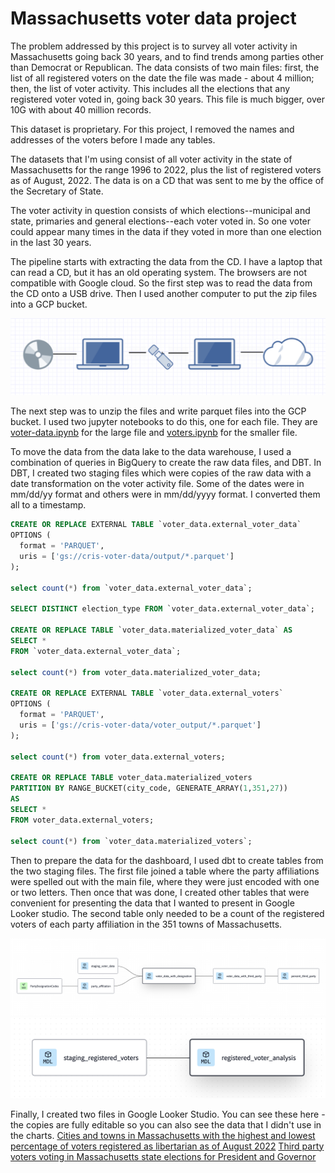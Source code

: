 # Massachusetts voter data project

The problem addressed by this project is to survey all voter activity in Massachusetts going back 30 years, and to find trends among parties other than Democrat or Republican. The data consists of two main files: first, the list of all registered voters on the date the file was made - about 4 million; then, the list of voter activity. This includes all the elections that any registered voter voted in, going back 30 years. This file is much bigger, over 10G with about 40 million records.

This dataset is proprietary. For this project, I removed the names and addresses of the voters before I made any tables.

The datasets that I'm using consist of all voter activity in the state of Massachusetts for the range 1996 to 2022, plus the list of registered voters as of August, 2022. The data is on a CD that was sent to me by the office of the Secretary of State.

The voter activity in question consists of which elections--municipal and state, primaries and general elections--each voter voted in. So one voter could appear many times in the data if they voted in more than one election in the last 30 years.

The pipeline starts with extracting the data from the CD. I have a laptop that can read a CD, but it has an old operating system. The browsers are not compatible with Google cloud. So the first step was to read the data from the CD onto a USB drive. Then I used another computer to put the zip files into a GCP bucket.

![CD to cloud pipeline image](https://github.com/cmcrawford2/voter-data/blob/main/assets/CD_to_cloud.png)

The next step was to unzip the files and write parquet files into the GCP bucket. I used two jupyter notebooks to do this, one for each file. They are [voter-data.ipynb](https://github.com/cmcrawford2/voter-data/blob/main/voter-data.ipynb) for the large file and [voters.ipynb](https://github.com/cmcrawford2/voter-data/blob/main/voters.ipynb) for the smaller file.

To move the data from the data lake to the data warehouse, I used a combination of queries in BigQuery to create the raw data files, and DBT. In DBT, I created two staging files which were copies of the raw data with a date transformation on the voter activity file. Some of the dates were in mm/dd/yy format and others were in mm/dd/yyyy format. I converted them all to a timestamp.

```sql
CREATE OR REPLACE EXTERNAL TABLE `voter_data.external_voter_data`
OPTIONS (
  format = 'PARQUET',
  uris = ['gs://cris-voter-data/output/*.parquet']
);

select count(*) from `voter_data.external_voter_data`;

SELECT DISTINCT election_type FROM `voter_data.external_voter_data`;

CREATE OR REPLACE TABLE `voter_data.materialized_voter_data` AS
SELECT *
FROM `voter_data.external_voter_data`;

select count(*) from voter_data.materialized_voter_data;

CREATE OR REPLACE EXTERNAL TABLE `voter_data.external_voters`
OPTIONS (
  format = 'PARQUET',
  uris = ['gs://cris-voter-data/voter_output/*.parquet']
);

select count(*) from voter_data.external_voters;

CREATE OR REPLACE TABLE voter_data.materialized_voters
PARTITION BY RANGE_BUCKET(city_code, GENERATE_ARRAY(1,351,27))
AS
SELECT *
FROM voter_data.external_voters;

select count(*) from `voter_data.materialized_voters`;
```

Then to prepare the data for the dashboard, I used dbt to create tables from the two staging files. The first file joined a table where the party affiliations were spelled out with the main file, where they were just encoded with one or two letters. Then once that was done, I created other tables that were convenient for presenting the data that I wanted to present in Google Looker studio. The second table only needed to be a count of the registered voters of each party affiliation in the 351 towns of Massachusetts.

![Lineage of voter election data](https://github.com/cmcrawford2/voter-data/blob/main/assets/dbt_lineage.png)
![Lineage of voter registration data](https://github.com/cmcrawford2/voter-data/blob/main/assets/voter_lineage.png)

Finally, I created two files in Google Looker Studio. You can see these here - the copies are fully editable so you can also see the data that I didn't use in the charts.
[Cities and towns in Massachusetts with the highest and lowest percentage of voters registered as libertarian as of August 2022](https://lookerstudio.google.com/u/0/reporting/5a51805c-6f4b-4790-8cc7-812f6f8466d5/page/oE4uD/edit)
[Third party voters voting in Massachusetts state elections for President and Governor](https://lookerstudio.google.com/u/0/reporting/9d9c2220-430f-429c-b120-46a187b22ab0/page/2RzuD/edit)
